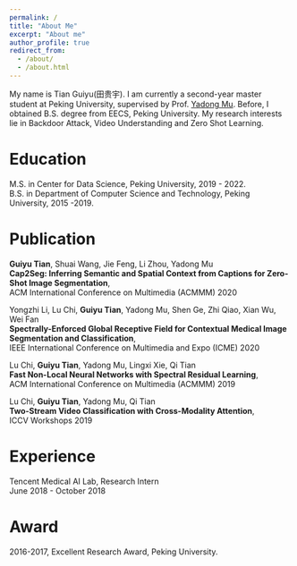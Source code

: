 ```yaml
---
permalink: /
title: "About Me"
excerpt: "About me"
author_profile: true
redirect_from: 
  - /about/
  - /about.html
---
```

My name is Tian Guiyu(田贵宇). I am currently a second-year master student at Peking University, supervised by Prof. [Yadong Mu](http://www.muyadong.com). Before, I obtained B.S. degree from EECS, Peking University. My research interests lie in Backdoor Attack, Video Understanding and Zero Shot Learning.


Education
======
M.S. in Center for Data Science, Peking University, 2019 - 2022.  
B.S. in Department of Computer Science and Technology, Peking University, 2015 -2019.  


Publication
======
<p><strong>Guiyu Tian</strong>, Shuai Wang, Jie Feng, Li Zhou, Yadong Mu <br />
<strong>Cap2Seg: Inferring Semantic and Spatial Context from Captions for Zero-Shot Image Segmentation</strong>,<br /> 
ACM International Conference on Multimedia (ACMMM) 2020</p>

<p>Yongzhi Li, Lu Chi, <strong>Guiyu Tian</strong>, Yadong Mu, Shen Ge, Zhi Qiao, Xian Wu, Wei Fan <br />
<strong>Spectrally-Enforced Global Receptive Field for Contextual Medical Image Segmentation and Classification</strong>,<br /> 
IEEE International Conference on Multimedia and Expo (ICME) 2020</p>

<p>Lu Chi, <strong>Guiyu Tian</strong>, Yadong Mu, Lingxi Xie, Qi Tian<br />
<strong>Fast Non-Local Neural Networks with Spectral Residual Learning</strong>,<br /> 
ACM International Conference on Multimedia (ACMMM) 2019</p>

<p>Lu Chi, <strong>Guiyu Tian</strong>, Yadong Mu, Qi Tian <br />
<strong>Two-Stream Video Classification with Cross-Modality Attention</strong>,<br /> 
ICCV Workshops 2019</p>

Experience
======
Tencent Medical AI Lab, Research Intern  
June 2018 - October 2018


Award
======
2016-2017, Excellent Research Award, Peking University.  

